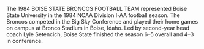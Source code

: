 The 1984 BOISE STATE BRONCOS FOOTBALL TEAM represented Boise State University in the 1984 NCAA Division I-AA football season. The Broncos competed in the Big Sky Conference and played their home games on campus at Bronco Stadium in Boise, Idaho. Led by second-year head coach Lyle Setencich, Boise State finished the season 6–5 overall and 4–3 in conference.
